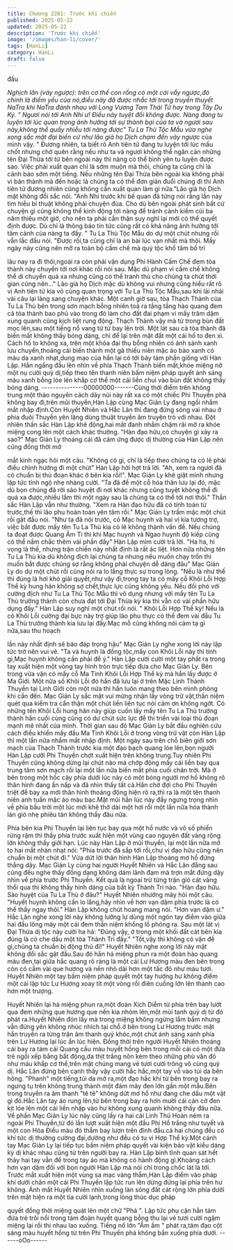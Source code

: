 ```yaml
---
title: Chương 2281: Trước khi chiến
published: 2025-05-22
updated: 2025-05-22
description: 'Trước khi chiến'
image: '/images/han-li/cover/'
tags: [HanLi]
category: HanLi
draft: false
---
```


đấu

*Nghịch lân (vảy ngược): trên cơ thể con rồng có một cái vẩy
ngược,đó chính là điểm yếu của nó,điều này đã được nhắc tới
trong truyền thuyết NaTra khi NaTra đánh nhau với Long Vương
Tam Thái Tử hay trong Tây Du Ký.
" Ngươi nói tới Anh Nhi ư! Điều này tuyệt đối không được. Nàng
đang tu luyện tới lúc quan trọng ảnh hưởng tới sự thành bại của ta
và ngươi sau này,không thể quấy nhiễu tới nàng được" Tu La Thù
Tộc Mẫu vừa nghe xong sắc mặt đại biến cứ như lão già họ Dịch
chạm đến vảy ngược* của mình vậy.
" Đương nhiên, ta biết rõ Anh tiên tử đang tu luyện tới lúc mấu
chốt nhưng chớ quên rằng nếu như ta và ngươi không thể ngăn
cản những tên Đại Thừa tới từ bên ngoài này thì nàng có thể bình
yên tu luyện được sao. Việc phải xuất quan chỉ là sớm muộn mà
thôi, chúng ta cũng chỉ là cảnh báo sớm một tiếng. Nếu những tên
Đại Thừa bên ngoài kia không phải vì bản thành mà đến hoặc là
chúng ta có thể đơn giản đuổi chúng đi thì Anh tiên tử đương
nhiên cũng không cần xuất quan làm gì nữa."Lão già họ Dịch mặt
không đổi sắc nói.
"Anh Nhi trước khi bế quan đã từng nói rằng lần này tìm hiểu bí
thuật không phải chuyện đùa. Cho dù bên ngoài phát sinh bất cứ
chuyện gì cũng không thể kinh động tới nàng để tránh cảnh kiếm
củi ba năm thiêu một giờ, cho nên ta phải cẩn thận suy nghĩ lại
mới có thể quyết định được. Dù chỉ là thông báo tin tức cũng rất
có khả năng ảnh hưởng tới tâm cảnh của nàng ta đấy. " Tu La Thù
Tộc Mẫu do dự một chút nhưng rồi vẫn lắc đầu nói.
"Được rồi,ta cũng chỉ là an bài lúc vạn nhất mà thôi. Mấy ngày
này cũng nên mở ra toàn bộ cấm chế mà quý tộc khổ tâm bố trí

lâu nay ra đi thôi,ngoài ra còn phải vận dụng Phi Hành Cấm Chế
đem tòa thành này chuyển tới nơi khác rồi nói sau. Mặc dù phạm
vi cấm chế không thể di chuyển quá xa nhưng cũng có thể tranh
thủ cho chúng ta chút thời gian cũng nên…" Lão già họ Dịch mặc
dù không vui nhưng cũng hiểu rất rõ vị Anh tiên tử kia vô cùng
quan trọng với Tu La Thù Tộc Mẫu,sau khi lải nhải vài câu lại lảng
sang chuyện khác.
Một canh giờ sau, tòa Thạch Thành của Tu La Thù bên trong sơn
mạch bỗng nhiên toả ra tầng tầng hào quang đem cả tòa thành
bao phủ vào trong đó làm cho đất đai phạm vi mấy trăm dặm
xung quanh cũng kịch liệt rung động. Thạch Thành vậy mà từ
trong bùn đất mọc lên,sau một tiếng nổ vang từ từ bay lên trời.
Một lát sau cả tòa thành đã biến mất không thấy bóng dáng, chỉ
để lại trên mặt đất một cái hố to đen xì.
Cách hố to không xa, trên một khỏa đại thụ bỗng nhiên có ánh
sánh xanh lưu chuyển,thoáng cái biến thành một gã thiếu niên
mặc áo bào xanh có màu da xanh nhạt,dung mạo của hắn lại có
tới bảy tám phần giống với Hàn Lập.
Hắn ngẩng đầu lên nhìn về phía Thạch Thành biến mất,khóe
miệng nở một nụ cười quỷ dị,tiếp theo tên thanh niên bấm niệm
pháp quyết ánh sáng màu xanh bỗng lóe lên khắp cơ thể một cái
liền chui vào bùn đất không thấy bóng dáng.
---------------00000000-------Cùng thời điểm trên không trung một thảo nguyên cách dãy núi
này rất xa có một chiếc Phi Thuyền phá không bay đi,trên mũi
thuyền,Hàn Lập cùng Mạc Giản Ly đang ngồi nhắm mắt nhập
định.Còn Huyết Nhiên và Hắc Lân thì đang đứng sóng vai nhau ở
phía đuôi Thuyền yên lặng dùng thuật truyền âm truyện trò với
nhau.
Đột nhiên thần sắc Hàn Lập khẽ động,hai mắt đanh nhắm chậm
rãi mở ra khóe miệng cong lên một cách khác thường.
"Hàn đạo hữu,có chuyện gì xảy ra sao?" Mạc Giản Ly thoáng cái
đã cảm ứng được dị thường của Hàn Lập nên cũng đồng thời mở

mắt kinh ngạc hỏi một câu.
"Không có gì, chỉ là tiếp theo chúng ta có lẽ phải điều chỉnh
hướng đi một chút" Hàn Lập hời hợt trả lời.
"Ah, xem ra ngươi đã có chuẩn bị thủ đoạn khác ở bên kia rồi!".
Mạc Giản Ly khẽ giật mình nhưng lập tức tỉnh ngộ nhẹ nhàng
cười.
"Ta đã để một cỗ hóa thân lưu lại đó, mặc dù bọn chúng đã rời
sào huyệt đi nơi khác nhưng cũng tuyệt không thể đi quá xa
được,nhiều lắm thì một ngày sau là chúng ta có thể tới nơi thôi."
Thần sắc Hàn Lập vẫn như thường.
"Xem ra Hàn đạo hữu đã có tính toán từ trước,thế thì lão phu
hoàn toàn yên tâm rồi." Mạc Giản Ly trầm mặc một chút rồi gật
đầu nói.
"Như ta đã nói trước, có Mạc huynh và hai vị kia tương trợ, việc
bắt được mấy tên Tu La Thù kia có lẽ không thành vấn đề. Nếu
chúng ta đoạt được Quang Âm Ti thì khi Mạc huynh và Ngao
huynh độ kiếp cũng có thể nắm chắc thêm vài phần đấy" Hàn Lập
mỉm cười trả lời.
"Ha ha, hi vọng là thế, nhưng trận chiến này nhất định là rất ác
liệt. Hơn nữa những tên Tu La Thù kia dù không địch lại chúng ta
nhưng nếu muốn chạy trốn thì muốn bắt được chúng sợ rằng
không phải chuyện dễ dàng đâu" Mạc Giản Ly do dự một chút rồi
cũng nói ra lo lắng thực sự trong lòng.
"Nếu là như thế thì đúng là hơi khó giải quyết,như vậy đi,trong tay
ta có mấy cỗ Khôi Lỗi Hợp Thể kỳ hung hãn không sợ chết,thực
lực cũng không yếu. Nếu đối phó với cường địch như Tu La Thù
Tộc Mẫu thì vô dụng nhưng với mấy tên Tu La Thù trưởng thành
còn chưa đạt tới Đại Thừa kỳ kia thì vẫn có vài phần hữu dụng
đấy." Hàn Lập suy nghĩ một chút rồi nói.
" Khôi Lỗi Hợp Thể kỳ! Nếu là có Khôi Lỗi cường đại bực này trợ
giúp lão phu thực có thể đem vài đầu Tu La Thù trưởng thành kia
lưu lại đấy.Mạc mỗ cũng không nói cảm tạ gì nữa,sau thu hoạch

lần này nhất định sẽ báo đáp trọng hậu" Mạc Giản Ly nghe xong
lời này lập tức trở nên vui vẻ.
"Ta và huynh là đồng tộc,mấy con Khôi Lỗi này thì tính gì,Mạc
huynh không cần phải để ý." Hàn Lập cười cười một tay phất ra
trong tay xuất hiện một vòng tay hình tròn trực tiếp đưa cho Mạc
Giản Ly.
Bên trong vừa vặn có mấy cỗ Ma Tinh Khôi Lỗi Hợp Thể kỳ mà
hắn lấy được ở Ma Giới. Một nửa số Khôi Lỗi đó hắn đã lưu lại ở
trên Mặc Linh Thánh Thuyền tại Linh Giới còn một nửa thì hắn
luôn mang theo bên mình phòng khi cần đến.
Mạc Giản Ly sắc mặt vui mừng nhận lấy vòng trữ vật,thần niệm
quét qua kiểm tra cẩn thận một chút liền liên tục nói cảm ơn
không ngớt.
Có những tên Khôi Lỗi hung hãn này giúp cuốn lấy mấy tên Tu La
Thù trưởng thành hắn cuối cùng cũng có dư chút sức lực để thi
triển vài loại thủ đoạn mạnh mẽ nhất của mình.
Thời gian sau đó Mạc Giản Ly bắt đầu nghiên cứu cách điều
khiển mấy đầu Ma Tinh Khôi Lỗi ở trong vòng trữ vật còn Hàn Lập
thì một lần nữa nhắm mắt nhập định.
Một ngày sau trên chỗ biên giới sơn mạch của Thạch Thành
trước kia một đạo bạch quang lóe lên,bọn người Hàn Lập cưỡi
Phi Thuyền chợt xuất hiện trên không trung.Tuy nhiên Phi Thuyền
cũng không dừng lại chút nào mà chớp động mấy cái liền bay qua
trung tâm sơn mạch rồi lại một lần nữa biến mất phía cuối chân
trời.
Mà ở bên trong một hốc cây phía dưới lúc này có một bóng người
mơ hồ không rõ thân hình đang ẩn nấp và đã nhìn thấy tất cả.Hắn
chờ đợi cho Phi Thuyền triệt để bay xa mới thân hình thoáng
động hiện rõ ra,thì ra là một tên thanh niên anh tuấn mặc áo màu
bạc.Mặt mũi hắn lúc này đầy ngưng trọng nhìn về phía bầu trời
một lúc mới khẽ thở dài một hơi rồi một lần nữa hóa thành làn gió
nhẹ phiêu tán không thấy đâu nữa.

Phía bên kia Phi Thuyền lại liên tục bay qua một hồ nước và vô
số phiến rừng rậm thì thấy phía trước xuất hiện một vùng cao
nguyên đất vàng rộng lớn không thấy giới hạn.
Lúc này Hàn Lập ở mũi thuyền, lại một lần nữa mở to hai mắt
nhàn nhạt nói:
"Phía trước đã sắp tới rồi,chư vị đạo hữu cũng nên chuẩn bị một
chút đi."
Vừa dứt lời thân hình Hàn Lập thoáng mơ hồ đứng thẳng dậy.
Mạc Giản Ly cùng hai người Huyết Nhiên và Hắc Lân đằng sau
cũng đều nghe thấy đồng dạng không dám lãnh đạm mà trợn mắt
đứng dậy nhìn về phía trước Phi Thuyền. Kết quả là ngoại trừ
từng trận gió cát vàng thổi qua thì không thấy hình dáng của bất
kỳ Thành Trì nào.
"Hàn đạo hữu. Sào huyệt của Tu La Thù ở đâu?" Huyết Nhiên
nhướng mày hỏi một câu.
"Huyết huynh không cần lo lắng,hãy nhìn về hơn vạn dặm phía
trước là có thể thấy ngay thôi." Hàn Lập không chút hoang mang
nói.
"Hơn vạn dặm ư." Hắc Lân nghe xong lời này không lưỡng lự
dùng một ngón tay điểm vào giữa hai đầu lông mày một cái đem
thần niệm khổng lồ phóng ra. Sau một lát vị Đại Thừa dị tộc này
cười ha hả: "Đúng vậy, ở trong một khối đất cát bên kia đúng là có
che dấu một tòa Thành Trì đấy."
"Tốt,vậy thì không có vận đề gì,chúng ta chuẩn bị động thủ đi!"
Huyết Nhiên nghe xong lời này mặt không đổi sắc gật đầu.Sau đó
hắn há miệng phun ra một đoàn hào quang màu đen,tại giữa hắc
quang rõ ràng là một cái Lư Hương màu đen bên trong còn có
cắm vài que hương và nến nhỏ dài hơn một tấc đỏ như máu tươi.
Huyết Nhiên một tay bấm niệm pháp quyết một tay hướng hư
không điểm một cái lập tức Lư Hương xoay tít một vòng rồi điên
cuồng lớn lên thành cao hơn một trượng.

Huyết Nhiên lại há miệng phun ra,một đoàn Xích Diễm từ phía
trên bay lướt qua đem những que hương que nến kia nhóm
lên,một mùi tanh quỷ dị từ đó phát ra.Huyết Nhiên đón lấy mà
trong miệng không ngừng lẩm bẩm nhưng vẫn đứng yên không
nhúc nhích tại chỗ.ở bên trong Lư Hương trước mặt hắn truyền ra
từng trận âm thanh quỷ khóc,một chút ánh sáng xanh phía trên
Lư Hương lại lúc ẩn lúc hiện.
Đồng thời trên người Huyết Nhiên thoáng cái bay ra tám cái
Quang cầu màu huyết hồng bên trong mỗi cái có một đứa trẻ ngồi
xếp bằng bất động,da thịt trắng nõn kèm theo những phù văn đỏ
như máu khắp cơ thể,trên mặt chúng mang vẻ tươi cười trông vô
cùng quỷ dị.
Hắc Lân đứng bên cạnh thấy vậy cười hắc hắc,một tay vỗ vào túi
da bên hông. "Phanh" một tiếng,túi da mở ra,một đạo hắc khí từ
bên trong bay ra ngưng tụ trên không trung thành một đám mây
đen lớn gần một mẫu.Bên trong truyền ra âm thanh "tê tê" không
dứt mơ hồ như đang che dấu một vật gì đó.Hắc Lân tay áo rung
lên,từ bên trong bay ra hơn mười cái cán cờ đen kịt lóe lên một
cái liền nhập vào hư không xung quanh không thấy đâu nữa.
Về phần Mạc Giản Ly lúc này cũng lấy ra hai cái Linh Thú Hoàn
ném ra ngoài Phi Thuyền,từ đó lần lượt xuất hiện một đầu Phi Hổ
trắng như tuyết và một con Hỏa Điểu màu đỏ thẫm bay lượn trên
đỉnh đầu.cả hai chúng đều có khí tức dị thường cường đại,dường
như đều có tu vi Hợp Thể kỳ.Một cánh tay Mạc Giản Ly lại tiếp tục
bấm niệm pháp quyết vài kiện bảo vật kiểu dáng kỳ dị khác nhau
cũng từ trên người bay ra.
Hàn Lập bình tĩnh quan sát hết thảy hai tay vẫn để trong tay áo
mà không có hành động gì.Khoảng cách hơn vạn dặm đối với bọn
người Hàn Lập mà nói chỉ trong chốc lát là tới.
Trước mắt xuất hiện một vùng sa mạc vàng thẫm,Hàn Lập điểm
vào pháp khí dưới chân một cái Phi Thuyền lập tức run lên dừng
đứng lại phía trên hư không.
Ánh mắt Huyết Nhiên nhìn xuống làn sóng đất cát rộng lớn phía
dưới trên mặt hiện ra một tia cười lạnh,trong lòng thúc dục pháp

quyết đồng thời miệng quát lên một chữ "Phá ".
Lập tức phụ cận hắn tám đứa trẻ trôi nổi trong tám đoàn huyết
quang bỗng thu lại vẻ tươi cười ngậm miệng lại rồi thi nhau lao
xuống.
Tiếng nổ lớn "Ầm ầm " phát ra,tám đạo cột sáng màu huyết hồng
từ trên Phi Thuyền phá không bắn xuống phía dưới.
------oOo------
